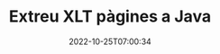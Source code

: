 ---
############################# Static ############################
layout: "auto-gen-merger"
date: 2022-10-25T07:00:34
draft: false
otherformats: ott pdf pps ppsx ppt pptx rtf tex vdx vsdm vsdx vssm vssx vstm vstx vsx

############################# Head ############################
head_title: "Extreu XLT pàgines a Java"
head_description: "Extraieu ràpidament pàgines d'un fitxer XLT a Java. Deseu el nou document que conté les pàgines seleccionades mitjançant l'API de fusió de documents."

############################# Header ############################
title: "Extreu XLT pàgines a Java"
description: "Extreu XLT pàgines amb unes quantes línies de codi Java."
bg_image: "https://cms.admin.containerize.com/templates/aspose/App_Themes/V3/images/bg/header1.png"
bg_overlay: false
button:
    enable: true
    icon: "fas fa-arrow-down"
    label: "Baixeu la prova gratuïta"
    link: "https://downloads.groupdocs.com/merger/java"

############################# SubMenu ############################
submenu:
    enable: true

    left:
        img_alt: "GroupDocs.Merger for Java"
        image: "https://cms.admin.containerize.com/templates/groupdocs/images/product-logos/90x90-noborder/groupdocs-merger-java.png"
        product: "GroupDocs.Merger"
        platform: "Java"

    middle:
        button:

            # button loop
            - link: "https://apireference.groupdocs.com/merger/java"
              text: "Referència de l'API"

            # button loop
            - link: "https://github.com/groupdocs-merger"
              text: "Exemples de codi"

            # button loop
            - link: "https://products.groupdocs.app/merger/family"
              text: "Demostracions en directe"

            # button loop
            - link: "https://purchase.groupdocs.com/pricing/merger/java"
              text: "Preus"

    right:
        link_download: "https://downloads.groupdocs.com/merger"
        link_learn: "https://docs.groupdocs.com/merger/java"
        link_buy: "https://purchase.groupdocs.com"

############################# About ############################
about:
    enable: true
    title: "Sobre l'API GroupDocs.Merger for Java"
    content: |
        [GroupDocs.Merger for Java](/ca/merger/java/) ofereix una solució senzilla per combinar i dividir de manera segura entre una àmplia gamma de formats de documents, com ara PDF, Microsoft Office (Word, Excel, PowerPoint). , OneNote), OpenDocument, HTML, imatges i molts altres dins de les aplicacions Java. Afegint només unes poques línies del codi, realitzeu diverses operacions de documents com ara moure, eliminar, girar, intercanviar, extreure o canviar l'orientació de les pàgines dins dels documents. L'API de fusió de documents també admet la previsualització de les pàgines del document com a imatge per analitzar l'estructura del document, el format i el contingut de la pàgina.
        
        L'API GroupDocs.Merger és una opció correcta per a solucions corporatives que necessiten funcions d'extracció de pàgines de fitxers. Aquestes API tenen una bona compatibilitat amb tots els sistemes operatius i plataformes principals, inclòs J2SE 7.0 (1.7), J2SE 8.0 (1.8), Java 10.

############################# Steps ############################
steps:
    enable: true
    title_left: "Extreu XLT pàgines de fitxers a Java"
    content_left: |
        [GroupDocs.Merger for Java](/ca/merger/java/) facilita als desenvolupadors de Java extreure les pàgines desitjades d'un fitxer XLT i desar-les com a un nou fitxer que conté les pàgines seleccionades implementant uns quants passos senzills.
        
        * Inicialitzeu **ExtractOptions** amb els números de pàgina que haurien d'aparèixer al document resultant.
        * Creeu una nova instància de **Merger** i passeu la ruta del document font com a paràmetre de constructor.
        * Truqueu a **extractPages** i passeu l'objecte **ExtractOptions**.
        * Truqueu a **Save** i especifiqueu la ruta del fitxer per desar el document resultant.

    title_right: "Requisits del sistema"
    content_right: |
        Les API de GroupDocs.Merger for Java són compatibles amb totes les plataformes i sistemes operatius principals. Abans d'executar el codi següent, assegureu-vos que teniu els següents requisits previs instal·lats al vostre sistema.

        * Sistemes operatius: Microsoft Windows, Linux, MacOS
        * Entorns de desenvolupament: NetBeans, IntelliJ IDEA, Eclipse
        * Marcs: J2SE 7.0 (1.7), J2SE 8.0 (1.8), Java 10
        * Baixeu la darrera versió de GroupDocs.Merger for Java de [Maven](https://repository.groupdocs.com/webapp/#/artifacts/browse/tree/General/repo/com/groupdocs/groupdocs-merger)
         
    code: |
     {{% merger/additional-styles %}}
     {{< merger/code-merger title="Com extreure pàgines de fitxers XLT utilitzant el codi d'exemple Java">}}

        ```java    
        // Extreu XLT pàgines de fitxers mitjançant l'API de GroupDocs.Merger
        // Inicialitzeu la classe ExtractOptions amb els números de pàgina seleccionats
        ExtractOptions extractOptions = new ExtractOptions(new int[] { 2, 5 });

        // Instanciï Merger amb el document d'entrada XLT
        Merger merger = new Merger("input.xlt");

        // Truqueu al mètode extractPages i passeu-li l'objecte ExtractOptions
        merger.extractPages(extractOptions);
    
        // Truqueu al mètode de desar per desar el document de sortida amb les pàgines extretes
        merger.save("output.xlt");
        ```
     {{< /merger/code-merger >}}

############################# Demos ############################
demos:
    enable: true
    title: "Demostracions en directe: extreu XLT pàgines en línia"
    content: |
       Extreu XLT pàgines de fitxers ara mateix visitant el lloc web [GroupDocs.Merger Live Demos](https://products.groupdocs.app/splitter/extract-pages/xlt).
       La demostració en directe té els següents avantatges.
        
############################# About Formats ############################
about_formats:
    enable: true

############################# More Formats ############################
more_formats:
    enable: true
    title: "Extreu pàgines d'altres formats de document"
    content: |
        Java documenta l'API de fusió i divisió per a formats de fitxer i imatges. Extraieu alguns dels formats de fitxer populars com s'indica a continuació.

############################# Back to top ###############################
back_to_top:
    enable: true
---